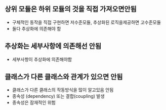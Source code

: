 ## 상위 모듈은 하위 모듈의 것을 직접 가져오면안됨
- 구체적인 동작을 직접 구현하면 저수준모듈, 추상화된 로직을제공하면 고수준모듈
- 둘다 추상화에 의존해야 함
## 추상화는 세부사항에 의존해선 안됨
- 세부사항이 추상화에 의존해야함
## 클래스가 다른 클래스와 관계가 있으면 안됨
- 클래스가 다른 클래스의 작동방식을 많이 알고있음 안됨
- 종속성 (dependency) 또는 결합(coupling) 발생
- 종속성은 잠재적인 위험
